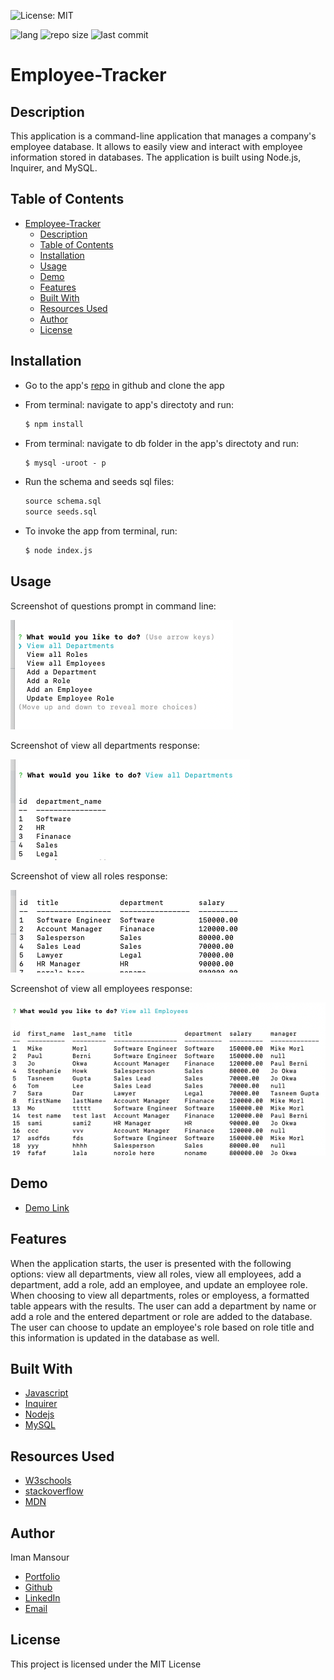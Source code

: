 ![License: MIT](https://img.shields.io/badge/License-MIT-yellow.svg)

![lang](https://img.shields.io/github/languages/top/imanmansour86/team-profile-generator)
![repo size](https://img.shields.io/github/repo-size/imanmansour86/team-profile-generator)
![last commit](https://img.shields.io/github/last-commit/imanmansour86/team-profile-generator)

# Employee-Tracker

## Description

This application is a command-line application that manages a company's employee database. It allows to easily view and interact with employee information stored in databases. The application is built using Node.js, Inquirer, and MySQL.

## Table of Contents

- [Employee-Tracker](#employee-tracker)
  - [Description](#description)
  - [Table of Contents](#table-of-contents)
  - [Installation](#installation)
  - [Usage](#usage)
  - [Demo](#demo)
  - [Features](#features)
  - [Built With](#built-with)
  - [Resources Used](#resources-used)
  - [Author](#author)
  - [License](#license)

## Installation

- Go to the app's [repo](https://github.com/imanmansour86/Employee-Tracker) in github and clone the app
- From terminal: navigate to app's directoty and run:

  ```md
  $ npm install
  ```

- From terminal: navigate to db folder in the app's directoty and run:

  ```md
  $ mysql -uroot - p
  ```

- Run the schema and seeds sql files:

  ```md
  source schema.sql
  source seeds.sql
  ```

- To invoke the app from terminal, run:

  ```md
  $ node index.js
  ```

## Usage

Screenshot of questions prompt in command line:

![questions](./images/allquestions.png)

Screenshot of view all departments response:

![depts](./images/viewdept.png)

Screenshot of view all roles response:

![roles](./images/viewrole.png)

Screenshot of view all employees response:

![employees](./images/viewemployees.png)

## Demo

- [Demo Link]()

## Features

When the application starts, the user is presented with the following options: view all departments, view all roles, view all employees, add a department, add a role, add an employee, and update an employee role. When choosing to view all departments, roles or employess, a formatted table appears with the results. The user can add a department by name or add a role and the entered department or role are added to the database. The user can choose to update an employee's role based on role title and this information is updated in the database as well.

## Built With

- [Javascript](https://developer.mozilla.org/en-US/docs/Web/JavaScript)
- [Inquirer](https://www.npmjs.com/package/inquirer)
- [Nodejs](https://nodejs.dev/learn/output-to-the-command-line-using-nodejs)
- [MySQL](https://www.mysql.com/)

## Resources Used

- [W3schools](https://www.w3schools.com)
- [stackoverflow](https://stackoverflow.com)
- [MDN](https://developer.mozilla.org/en-US/docs/Web/CSS)

## Author

Iman Mansour

- [Portfolio](https://imanmansour86.github.io/new-portfolio/)
- [Github](https://github.com/imanmansour86)
- [LinkedIn](https://www.linkedin.com/in/iman-mansour-51391515/)
- [Email](mailto:imanmansour86@gmail.com)

## License

This project is licensed under the MIT License
